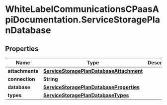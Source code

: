 # WhiteLabelCommunicationsCPaasApiDocumentation.ServiceStoragePlanDatabase

## Properties

Name | Type | Description | Notes
------------ | ------------- | ------------- | -------------
**attachments** | [**ServiceStoragePlanDatabaseAttachment**](ServiceStoragePlanDatabaseAttachment.md) |  | [optional] 
**connection** | **String** |  | [optional] 
**database** | [**ServiceStoragePlanDatabaseProperties**](ServiceStoragePlanDatabaseProperties.md) |  | [optional] 
**types** | [**ServiceStoragePlanDatabaseTypes**](ServiceStoragePlanDatabaseTypes.md) |  | [optional] 


